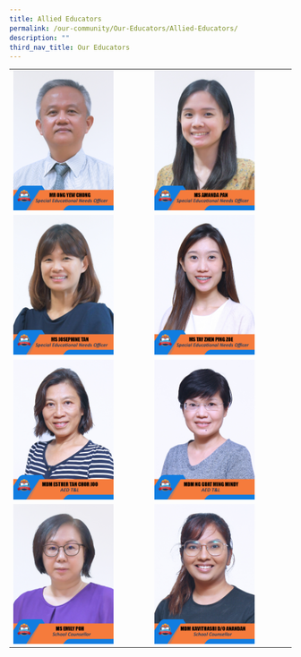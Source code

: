 ```yaml
---
title: Allied Educators
permalink: /our-community/Our-Educators/Allied-Educators/
description: ""
third_nav_title: Our Educators
---
```

<table>
<tbody>
  <tr>
    <td><img src="/images/AED/2023_mr%20ong%20yew%20chong-final.jpg" style="width:75%"></td>
    <td><img src="/images/AED/2023_ms%20amanda%20pan-final.jpg" style="width:75%"></td>
  </tr>
  <tr>
    <td><img src="/images/AED/2023_ms%20josephine%20tan-final.jpg" style="width:75%"></td>
    <td><img src="/images/AED/2023_ms%20tay%20zhen%20ping%20zoe-final.jpg" style="width:75%"></td>
  </tr>
  <tr>
    <td><img src="/images/AED/2023_mdm%20esther%20tan%20chor%20joo.jpg" style="width:75%"></td>
    <td><img src="/images/AED/2023_mdm%20ng%20guat%20ming%20mindy.jpg" style="width:75%"></td>
  </tr>
  <tr>
    <td><img src="/images/AED/2023_ms%20emily%20poh-final.jpg" style="width:75%"></td>
    <td><img src="/images/AED/2023_mdm%20kavithasri%20d_o%20anandan-final.jpg" style="width:75%"></td>
  </tr>
</tbody>
</table>